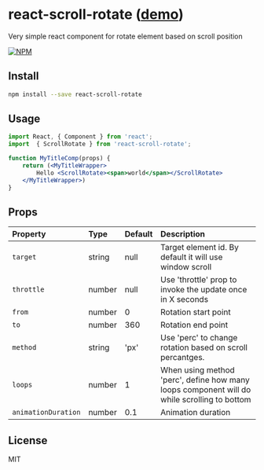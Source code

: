 # react-scroll-rotate ([demo](https://giladk.github.io/react-scroll-rotate/))
Very simple react component for rotate element based on scroll position

[![NPM](https://img.shields.io/npm/v/react-dynamic-charts.svg)](https://www.npmjs.com/package/react-scroll-rotate)

## Install

```bash
npm install --save react-scroll-rotate
```

## Usage

```jsx
import React, { Component } from 'react';
import  { ScrollRotate } from 'react-scroll-rotate';

function MyTitleComp(props) {
    return (<MyTitleWrapper>
        Hello <ScrollRotate><span>world</span></ScrollRotate>
    </MyTitleWrapper>)
}
```

## Props

| Property      | Type               | Default                               | Description                                                                                                                                  |
|:--------------|:-------------------|:--------------------------------------|:---------------------------------------------------------------------------------------------------------------------------------------------|
| `target`  | string | null | Target element id. By default it will use window scroll |
| `throttle`  | number           | null                                  | Use 'throttle' prop to invoke the update once in X seconds |
| `from`  | number           | 0                         | Rotation start point  |
| `to`  | number           | 360                                  | Rotation end point |
| `method`  | string           | 'px'                         | Use 'perc' to change rotation based on scroll percantges. |
| `loops`  | number           | 1                                  | When using method 'perc', define how many loops component will do while scrolling to bottom |
| `animationDuration`  | number           | 0.1                                  | Animation duration  |

## License

MIT
